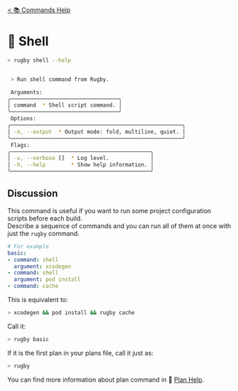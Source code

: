 [< 📚 Commands Help](README.md)

# 🐚 Shell

```sh
> rugby shell --help
```

```sh

 > Run shell command from Rugby.

 Arguments:
╭──────────────────────────────────╮
│ command  * Shell script command. │
╰──────────────────────────────────╯
 Options:
╭──────────────────────────────────────────────────────╮
│ -o, --output  * Output mode: fold, multiline, quiet. │
╰──────────────────────────────────────────────────────╯
 Flags:
╭────────────────────────────────────────────╮
│ -v, --verbose []  * Log level.             │
│ -h, --help        * Show help information. │
╰────────────────────────────────────────────╯
```

## Discussion

This command is useful if you want to run some project configuration scripts before each build.\
Describe a sequence of commands and you can run all of them at once with just the `rugby` command.
```yml
# For example
basic:
- command: shell
  argument: xcodegen
- command: shell
  argument: pod install
- command: cache
```
This is equivalent to:
```sh
> xcodegen && pod install && rugby cache
```
Call it:
```sh
> rugby basic
```
If it is the first plan in your plans file, call it just as:
```sh
> rugby
```
You can find more information about plan command in 📖 [Plan Help](plan.md).

